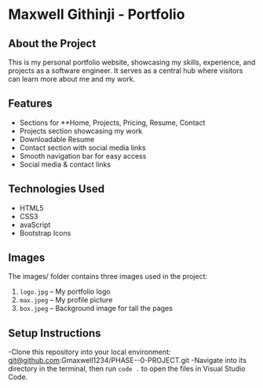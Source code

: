 # Maxwell Githinji - Portfolio 

## About the Project  
This is my personal portfolio website, showcasing my skills, experience, and projects as a software engineer. It serves as a central hub where visitors can learn more about me and my work.  

## Features  
- Sections for **Home, Projects, Pricing, Resume, Contact
- Projects section showcasing my work  
- Downloadable Resume
- Contact section with social media links  
- Smooth navigation bar for easy access  
- Social media & contact links

##  Technologies Used  
- HTML5
- CSS3  
- avaScript
- Bootstrap Icons

##  Images
The images/ folder contains three images used in the project:
1. `logo.jpg` – My portfolio logo
2. `max.jpeg` – My profile picture
3. `box.jpeg` – Background image for tall the pages

## Setup Instructions
 -Clone this repository into your local environment: git@github.com:Gmaxwell1234/PHASE--0-PROJECT.git
 -Navigate into its directory in the terminal, then run `code .` to open the files in Visual Studio Code.
